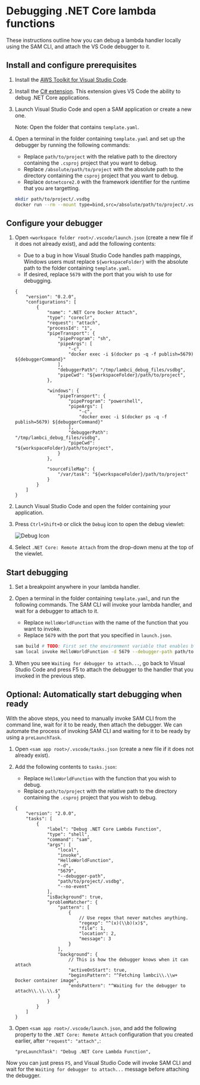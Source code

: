 # Debugging .NET Core lambda functions

These instructions outline how you can debug a lambda handler locally using the SAM CLI, and attach the VS Code debugger to it.

## Install and configure prerequisites

1. Install the [AWS Toolkit for Visual Studio Code](https://github.com/aws/aws-toolkit-vscode#getting-started).
2. Install the [C# extension](https://marketplace.visualstudio.com/items?itemName=ms-vscode.csharp). This extension gives VS Code the ability to debug .NET Core applications.
3. Launch Visual Studio Code and open a SAM application or create a new one. <!-- TODO: Link to separate doc with instructions. -->

    Note: Open the folder that contains `template.yaml`.

4. Open a terminal in the folder containing `template.yaml` and set up the debugger by running the following commands:

    * Replace `path/to/project` with the relative path to the directory containing the `.csproj` project that you want to debug.
    * Replace `/absolute/path/to/project` with the absolute path to the directory containing the `csproj` project that you want to debug.
    * Replace `dotnetcore2.0` with the framework identifier for the runtime that you are targetting.

    ```bash
    mkdir path/to/project/.vsdbg
    docker run --rm --mount type=bind,src=/absolute/path/to/project/.vsdbg,dst=/vsdbg --entrypoint bash lambci/lambda:dotnetcore2.0 -c "curl -sSL https://aka.ms/getvsdbgsh | bash /dev/stdin -v latest -l /vsdbg"
    ```

## Configure your debugger

1. Open `<workspace folder root>/.vscode/launch.json` (create a new file if it does not already exist), and add the following contents:

    * Due to a bug in how Visual Studio Code handles path mappings, Windows users must replace `${workspaceFolder}` with the absolute path to the folder containing `template.yaml`.
    * If desired, replace `5679` with the port that you wish to use for debugging.

    ```jsonc
    {
        "version": "0.2.0",
        "configurations": [
            {
                "name": ".NET Core Docker Attach",
                "type": "coreclr",
                "request": "attach",
                "processId": "1",
                "pipeTransport": {
                    "pipeProgram": "sh",
                    "pipeArgs": [
                        "-c",
                        "docker exec -i $(docker ps -q -f publish=5679) ${debuggerCommand}"
                    ],
                    "debuggerPath": "/tmp/lambci_debug_files/vsdbg",
                    "pipeCwd": "${workspaceFolder}/path/to/project",
                },

                "windows": {
                    "pipeTransport": {
                        "pipeProgram": "powershell",
                        "pipeArgs": [
                            "-c",
                            "docker exec -i $(docker ps -q -f publish=5679) ${debuggerCommand}"
                        ],
                        "debuggerPath": "/tmp/lambci_debug_files/vsdbg",
                        "pipeCwd": "${workspaceFolder}/path/to/project",
                    }
                },

                "sourceFileMap": {
                    "/var/task": "${workspaceFolder}/path/to/project"
                }
            }
        ]
    }
    ```

2. Launch Visual Studio Code and open the folder containing your application.
3. Press `Ctrl+Shift+D` or click the `Debug` icon to open the debug viewlet:

    ![Debug Icon](./images/view_debug.png)

4. Select `.NET Core: Remote Attach` from the drop-down menu at the top of the viewlet.

## Start debugging

1. Set a breakpoint anywhere in your lambda handler.
2. Open a terminal in the folder containing `template.yaml`, and run the following commands. The SAM CLI will invoke your lambda handler, and wait for a debugger to attach to it.

    * Replace `HelloWorldFunction` with the name of the function that you want to invoke.
    * Replace `5679` with the port that you specified in `launch.json`.

    ```bash
    sam build # TODO: First set the environment variable that enables building the Debug configuration.
    sam local invoke HelloWorldFunction -d 5679 --debugger-path path/to/project/.vsdbg --no-event
    ```

3. When you see `Waiting for debugger to attach...`, go back to Visual Studio Code and press F5 to attach the debugger to the handler that you invoked in the previous step.

## Optional: Automatically start debugging when ready

With the above steps, you need to manually invoke SAM CLI from the command line, wait for it to be ready, then attach the debugger. We can automate the process of invoking SAM CLI and waiting for it to be ready by using a `preLaunchTask`.

1. Open `<sam app root>/.vscode/tasks.json` (create a new file if it does not already exist).
2. Add the following contents to `tasks.json`:

    * Replace `HelloWorldFunction` with the function that you wish to debug.
    * Replace `path/to/project` with the relative path to the directory containing the `.csproj` project that you wish to debug.

    ```jsonc
    {
        "version": "2.0.0",
        "tasks": [
            {
                "label": "Debug .NET Core Lambda Function",
                "type": "shell",
                "command": "sam",
                "args": [
                    "local",
                    "invoke",
                    "HelloWorldFunction",
                    "-d",
                    "5679",
                    "--debugger-path",
                    "path/to/project/.vsdbg",
                    "--no-event"
                ],
                "isBackground": true,
                "problemMatcher": {
                    "pattern": [
                        {
                            // Use regex that never matches anything.
                            "regexp": "^(x)(\\b)(x)$",
                            "file": 1,
                            "location": 2,
                            "message": 3
                        }
                    ],
                    "background": {
                        // This is how the debugger knows when it can attach
                        "activeOnStart": true,
                        "beginsPattern": "^Fetching lambci\\.\\w+ Docker container image",
                        "endsPattern": "^Waiting for the debugger to attach\\.\\.\\.$"
                    }
                }
            }
        ]
    }
    ```

3. Open `<sam app root>/.vscode/launch.json`, and add the following property to the `.NET Core: Remote Attach` configuration that you created earlier, after `"request": "attach",`:

    ```jsonc
    "preLaunchTask": "Debug .NET Core Lambda Function",
    ```

Now you can just press `F5`, and Visual Studio Code will invoke SAM CLI and wait for the `Waiting for debugger to attach...` message before attaching the debugger.
